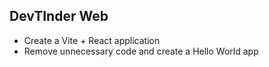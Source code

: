 ## DevTInder Web

- Create a Vite + React application
- Remove unnecessary code and create a Hello World app

